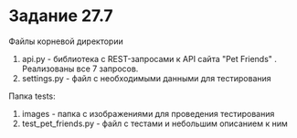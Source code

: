 # Задание 27.7

Файлы корневой директории

1. api.py - библиотека с REST-запросами к API сайта "Pet Friends" . Реализованы все 7 запросов.
2. settings.py - файл с необходимыми данными для тестирования 

Папка tests:
1. images - папка с изображениями для проведения тестирования
2. test_pet_friends.py - файл с тестами и небольшим описанием к ним
